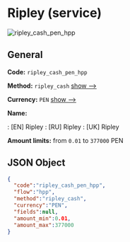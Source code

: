 
# Ripley (service) 
![ripley_cash_pen_hpp](https://static.openfintech.io/payment_methods/ripley_cash_pen_hpp/logo.svg?w=400&c=v0.59.26#w200)  

## General 
 
**Code:** `ripley_cash_pen_hpp` 
 
**Method:** `ripley_cash` 
 [show -->](/payment-methods/ripley_cash/) 
 
**Currency:** `PEN` [show -->](/currencies/PEN/) 
 
**Name:** 
 
:	[EN] Ripley 
:	[RU] Ripley 
:	[UK] Ripley 
 
**Amount limits:** from `0.01` to `377000` PEN 

## JSON Object 

```json
{
  "code":"ripley_cash_pen_hpp",
  "flow":"hpp",
  "method":"ripley_cash",
  "currency":"PEN",
  "fields":null,
  "amount_min":0.01,
  "amount_max":377000
}
```  
